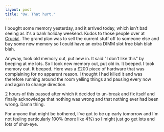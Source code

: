 ```yaml
---
layout: post
title: "Ow. That hurt."
---
```

I bought some memory yesterday, and it arrived today, which isn't bad seeing
as it's a bank holiday weekend. Kudos to those people over at [Crucial][1].
The grand plan was to sell the current stuff off to someone else and buy some
new memory so I could have an extra DIMM slot free blah blah blah.

Anyway, took old memory out, put new in. It said "I don't like this" by
beeping at me lots. So I took new memory out, put old in. It beeped. I took
memory out. It beeped. Here was a £200 piece of hardware that was complaining
for no apparent reason. I thought I had killed it and was therefore running
around the room yelling things and pausing every now and again to change
direction.

2 hours of this passed after which it decided to un-break and fix itself and
finally acknowledge that nothing was wrong and that nothing ever had been
wrong. Damn thing.

For anyone that might be bothered, I've got to be up early tomorrow and I'm
not feeling particularly 100% (more like 4%) so I might just go get lots and
lots of shut-eye.

   [1]: http://www.crucial.com/uk

